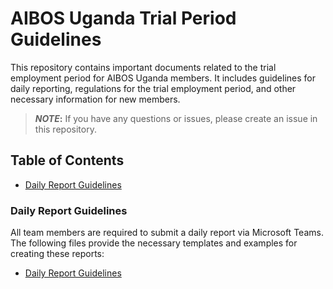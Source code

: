 # AIBOS Uganda Trial Period Guidelines

This repository contains important documents related to the trial employment period for AIBOS Uganda members. It includes guidelines for daily reporting, regulations for the trial employment period, and other necessary information for new members.

> **_NOTE_:** If you have any questions or issues, please create an issue in this repository.

## Table of Contents

- [Daily Report Guidelines](./guidelines/daily_report.md)

### Daily Report Guidelines
All team members are required to submit a daily report via Microsoft Teams. The following files provide the necessary templates and examples for creating these reports:

- [Daily Report Guidelines](./guidelines/daily_report.md)
